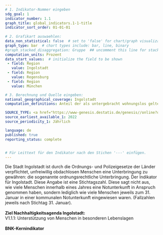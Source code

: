 ```yaml
---
# 1. Indikator-Nummer eingeben 
sdg_goal: 1 
indicator_number: 1.1
graph_title: global_indicators.1-1-title
indicator_sort_order: 01-01-01
 
# 2. Grafikart auswaehlen: 
data_non_statistical: false  # set to 'false' for chart/graph visualization 
graph_type: bar  # chart types include: bar, line, binary 
#graph_stacked_disaggregation: Gruppe  ## uncomment this line for stacked bars. eplace 'Geschlecht' with the field of aggregation. 
computation_units: Prozent   
data_start_values:  # initialize the field to be shown  
 - field: Region 
   value: Ingolstadt 
 - field: Region 
   value: Regensburg
 - field: Region 
   value: München

# 3. Berechnung und Quelle eingeben: 
national_geographical_coverage: Ingolstadt 
computation_definitions: Anteil der als untergebracht wohnungslos geltenden Einwohner/-innen an der Gesamtbevölkerung

SOURCE_TYPE: <a href="https://www-genesis.destatis.de/genesis//online?operation=table&code=22971-0080&bypass=true&levelindex=0&levelid=1730374033875#abreadcrumb">Statistisches Bundesamt</a>  # data source  
source_earliest_available_1: 2022
source_periodicity_1: Jährlich

language: de   
published: true 
reporting_status: complete
 
 
# Für Leittext für den Indikator nach den Stichen '---' einfügen. 
---
```

Die Stadt Ingolstadt ist durch die Ordnungs- und Polizeigesetze der Länder verpflichtet, unfreiwillig obdachlosen Menschen eine Unterbringung zu gewähren: die sogenannte ordnungsrechtliche Unterbringung. Der Indikator für Ingolstadt. Diese Angabe ist eine Stichtagszahl. Diese sagt nicht aus, wie viele Menschen innerhalb eines Jahres eine Notunterkunft in Anspruch genommen haben, sondern lediglich wie viele Menschen jeweils zum 31. Januar in einer kommunalen Notunterkunft eingewiesen waren. (Fallzahlen jeweils nach Stichtag 31. Januar). <br>
<br>
<b>Ziel Nachhaltigkeitsagenda Ingolstadt:</b><br> 
V1.1.1: Unterstützung von Menschen in besonderen Lebenslagen<br>
<br>
<b>BNK-Kernindikator</b>
